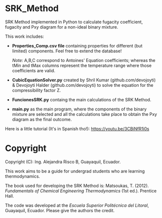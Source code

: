 # SRK_Method
SRK Method implemented in Python to calculate fugacity coefficient, fugacity and Pxy diagram for a non-ideal binary mixture. 

This work includes:
- **Properties_Comp.csv file** containing properties for different (but limited) components. Feel free to extend the database! 
  
  *Note:* A,B,C correspond to Antoines' Equation coefficients; whereas the tMin and tMax columns represent the temperature range where those coefficients are valid.
- **CubicEquationSolver.py** created by Shril Kumar (github.com/devojoyti) &  Devojoyti Halder (github.com/devojoyti) to solve the equation for the compressibility factor Z.
- **FuncionesSRK.py** containg the main calculations of the SRK Method.
- **main.py** as the main program, where the components of the binary mixture are selected and all the calculations take place to obtain the Pxy diagram as the final outcome.

Here is a little tutorial (It's in Spanish tho!): 
https://youtu.be/3CBiNfR1i0s


# Copyright
Copyright (C): Ing. Alejandra Risco B, Guayaquil, Ecuador.

This work aims to be a guide for undergrad students who are learning thermodynamics. 

The book used for developing the SRK Method is: Matsoukas, T. (2012). *Fundamentals of Chemical Engineering Thermodynamics* (1st ed.). Prentice Hall.

The code was developed at the *Escuela Superior Politécnica del Litoral*, Guayaquil, Ecuador. Please give the authors the credit.

